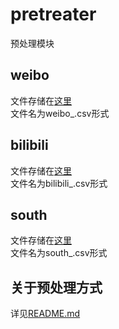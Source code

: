 # pretreater  

预处理模块  

## weibo
文件存储在[这里](../app/pretreater/store/weibo)  
文件名为weibo_<date>.csv形式  

## bilibili
文件存储在[这里](../app/pretreater/store/bilibili)  
文件名为bilibili_<date>.csv形式  

## south
文件存储在[这里](../app/pretreater/store/south)  
文件名为south_<date>.csv形式  

## 关于预处理方式
详见[README.md](../../README.md)